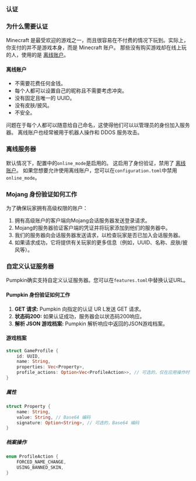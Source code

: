 ### 认证

### 为什么需要认证

Minecraft 是最受欢迎的游戏之一，而且很容易在不付费的情况下玩到。实际上，你支付的并不是游戏本身，而是 Minecraft 账户。
那些没有购买游戏却在线上玩的人，使用的是 [离线账户](#cracked-accounts)。

#### 离线账户

- 不需要花费任何金钱。
- 每个人都可以设置自己的昵称且不需要考虑冲突。
- 没有固定且唯一的 UUID。
- 没有皮肤/披风。
- 不安全。

问题在于每个人都可以随意给自己命名，这使得他们可以以管理员的身份加入服务器。
离线账户也经常被用于机器人操作和 DDOS 服务攻击。

### 离线服务器

默认情况下，配置中的`online_mode`是启用的。
这启用了身份验证，禁用了 [离线账户](#cracked-accounts)。
如果您想要允许使用离线账户，您可以在`configuration.toml`中禁用`online_mode`。

### Mojang 身份验证如何工作

为了确保玩家拥有高级权限的账户：

1. 拥有高级账户的客户端向Mojang会话服务器发送登录请求。
2. Mojang的服务器验证客户端的凭证并将玩家添加到他们的服务器中。
3. 我们的服务器向会话服务器发送请求，以检查玩家是否已加入会话服务器。
4. 如果请求成功，它将提供有关玩家的更多信息（例如，UUID、名称、皮肤/披风等）。


### 自定义认证服务器

Pumpkin确实支持自定义认证服务器。您可以在`features.toml`中替换认证URL。

#### Pumpkin 身份验证如何工作

1. **GET 请求:** Pumpkin 向指定的认证 UR L发送 GET 请求。
2. **状态码200:** 如果认证成功，服务器会以状态码200响应。
3. **解析 JSON 游戏档案:** Pumpkin 解析响应中返回的JSON游戏档案。

#### 游戏档案

```rust
struct GameProfile {
    id: UUID,
    name: String,
    properties: Vec<Property>,
    profile_actions: Option<Vec<ProfileAction>>, // 可选的，仅在应用操作时出现
}
```

##### 属性

```rust
struct Property {
    name: String,
    value: String, // Base64 编码
    signature: Option<String>, // 可选的，Base64 编码
}
```

##### 档案操作

```rust
enum ProfileAction {
    FORCED_NAME_CHANGE,
    USING_BANNED_SKIN,
}
```
